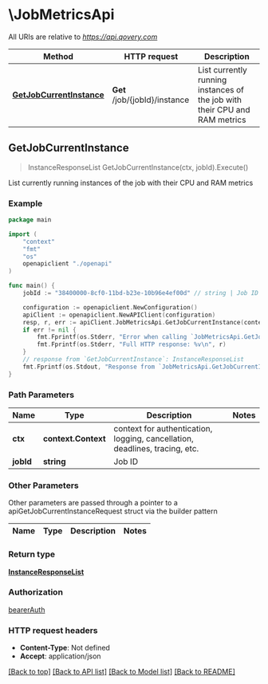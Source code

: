 # \JobMetricsApi

All URIs are relative to *https://api.qovery.com*

Method | HTTP request | Description
------------- | ------------- | -------------
[**GetJobCurrentInstance**](JobMetricsApi.md#GetJobCurrentInstance) | **Get** /job/{jobId}/instance | List currently running instances of the job with their CPU and RAM metrics



## GetJobCurrentInstance

> InstanceResponseList GetJobCurrentInstance(ctx, jobId).Execute()

List currently running instances of the job with their CPU and RAM metrics

### Example

```go
package main

import (
    "context"
    "fmt"
    "os"
    openapiclient "./openapi"
)

func main() {
    jobId := "38400000-8cf0-11bd-b23e-10b96e4ef00d" // string | Job ID

    configuration := openapiclient.NewConfiguration()
    apiClient := openapiclient.NewAPIClient(configuration)
    resp, r, err := apiClient.JobMetricsApi.GetJobCurrentInstance(context.Background(), jobId).Execute()
    if err != nil {
        fmt.Fprintf(os.Stderr, "Error when calling `JobMetricsApi.GetJobCurrentInstance``: %v\n", err)
        fmt.Fprintf(os.Stderr, "Full HTTP response: %v\n", r)
    }
    // response from `GetJobCurrentInstance`: InstanceResponseList
    fmt.Fprintf(os.Stdout, "Response from `JobMetricsApi.GetJobCurrentInstance`: %v\n", resp)
}
```

### Path Parameters


Name | Type | Description  | Notes
------------- | ------------- | ------------- | -------------
**ctx** | **context.Context** | context for authentication, logging, cancellation, deadlines, tracing, etc.
**jobId** | **string** | Job ID | 

### Other Parameters

Other parameters are passed through a pointer to a apiGetJobCurrentInstanceRequest struct via the builder pattern


Name | Type | Description  | Notes
------------- | ------------- | ------------- | -------------


### Return type

[**InstanceResponseList**](InstanceResponseList.md)

### Authorization

[bearerAuth](../README.md#bearerAuth)

### HTTP request headers

- **Content-Type**: Not defined
- **Accept**: application/json

[[Back to top]](#) [[Back to API list]](../README.md#documentation-for-api-endpoints)
[[Back to Model list]](../README.md#documentation-for-models)
[[Back to README]](../README.md)

